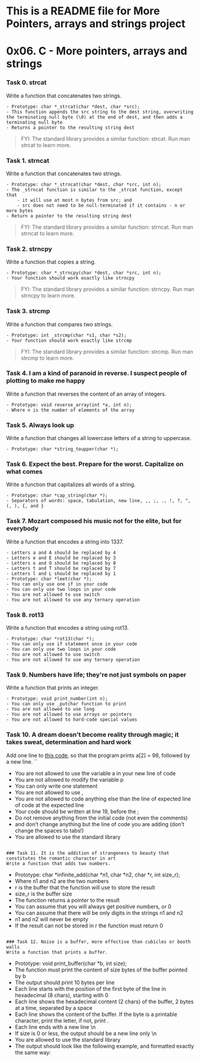 # This is a README file for More Pointers, arrays and strings project

# 0x06. C - More pointers, arrays and strings

### Task 0. strcat 
Write a function that concatenates two strings.
```
- Prototype: char *_strcat(char *dest, char *src);
- This function appends the src string to the dest string, overwriting the terminating null byte (\0) at the end of dest, and then adds a terminating null byte
- Returns a pointer to the resulting string dest
```
> FYI: The standard library provides a similar function: strcat. Run man strcat to learn more.

### Task 1. strncat 
Write a function that concatenates two strings.
```
- Prototype: char *_strncat(char *dest, char *src, int n);
- The _strncat function is similar to the _strcat function, except that
	- it will use at most n bytes from src; and
	- src does not need to be null-terminated if it contains - n or more bytes
- Return a pointer to the resulting string dest
```
> FYI: The standard library provides a similar function: strncat. Run man strncat to learn more.

### Task 2. strncpy 
Write a function that copies a string.
```
- Prototype: char *_strncpy(char *dest, char *src, int n);
- Your function should work exactly like strncpy
```
> FYI: The standard library provides a similar function: strncpy. Run man strncpy to learn more.

### Task 3. strcmp 
Write a function that compares two strings.
```
- Prototype: int _strcmp(char *s1, char *s2);
- Your function should work exactly like strcmp
```
> FYI: The standard library provides a similar function: strcmp. Run man strcmp to learn more.

### Task 4. I am a kind of paranoid in reverse. I suspect people of plotting to make me happy 
Write a function that reverses the content of an array of integers.
```
- Prototype: void reverse_array(int *a, int n);
- Where n is the number of elements of the array
```

### Task 5. Always look up 
Write a function that changes all lowercase letters of a string to uppercase.
```
- Prototype: char *string_toupper(char *);
```

### Task 6. Expect the best. Prepare for the worst. Capitalize on what comes 
Write a function that capitalizes all words of a string.
```
- Prototype: char *cap_string(char *);
- Separators of words: space, tabulation, new line, ,, ;, ., !, ?, ", (, ), {, and }
```

### Task 7. Mozart composed his music not for the elite, but for everybody 
Write a function that encodes a string into 1337.
```
- Letters a and A should be replaced by 4
- Letters e and E should be replaced by 3
- Letters o and O should be replaced by 0
- Letters t and T should be replaced by 7
- Letters l and L should be replaced by 1
- Prototype: char *leet(char *);
- You can only use one if in your code
- You can only use two loops in your code
- You are not allowed to use switch
- You are not allowed to use any ternary operation
```

### Task 8. rot13
Write a function that encodes a string using rot13.
```
- Prototype: char *rot13(char *);
- You can only use if statement once in your code
- You can only use two loops in your code
- You are not allowed to use switch
- You are not allowed to use any ternary operation
```

### Task 9. Numbers have life; they're not just symbols on paper 
Write a function that prints an integer.
```
- Prototype: void print_number(int n);
- You can only use _putchar function to print
- You are not allowed to use long
- You are not allowed to use arrays or pointers
- You are not allowed to hard-code special values
```

### Task 10. A dream doesn't become reality through magic; it takes sweat, determination and hard work
Add one line to [this code](https://github.com/holbertonschool/make_magic_happen/blob/master/magic.c), so that the program prints a[2] = 98, followed by a new line.
``
- You are not allowed to use the variable a in your new line of code
- You are not allowed to modify the variable p
- You can only write one statement
- You are not allowed to use ,
- You are not allowed to code anything else than the line of expected line of code at the expected line
- Your code should be written at line 19, before the ;
- Do not remove anything from the initial code (not even the comments)
- and don’t change anything but the line of code you are adding (don’t change the spaces to tabs!)
- You are allowed to use the standard library
```

### Task 11. It is the addition of strangeness to beauty that constitutes the romantic character in art 
Write a function that adds two numbers.
```
- Prototype: char *infinite_add(char *n1, char *n2, char *r, int size_r);
- Where n1 and n2 are the two numbers
- r is the buffer that the function will use to store the result
- size_r is the buffer size
- The function returns a pointer to the result
- You can assume that you will always get positive numbers, or 0
- You can assume that there will be only digits in the strings n1 and n2
- n1 and n2 will never be empty
- If the result can not be stored in r the function must return 0
```

### Task 12. Noise is a buffer, more effective than cubicles or booth walls
Write a function that prints a buffer.
```
- Prototype: void print_buffer(char *b, int size);
- The function must print the content of size bytes of the buffer pointed by b
- The output should print 10 bytes per line
- Each line starts with the position of the first byte of the line in hexadecimal (8 chars), starting with 0
- Each line shows the hexadecimal content (2 chars) of the buffer, 2 bytes at a time, separated by a space
- Each line shows the content of the buffer. If the byte is a printable character, print the letter, if not, print .
- Each line ends with a new line \n
- If size is 0 or less, the output should be a new line only \n
- You are allowed to use the standard library
- The output should look like the following example, and formatted exactly the same way:
```
